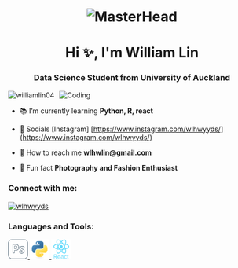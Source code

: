 <h1 align="center">
  <img src="https://i.pinimg.com/originals/c2/04/78/c2047855b98271c65a5746ec5e52d8a5.gif" alt="MasterHead">
</h1>
<h1 align="center">Hi ✨, I'm William Lin</h1>
<h3 align="center">Data Science Student from University of Auckland</h3>
<img align="right" alt="Coding" width="400" src="https://www.icegif.com/wp-content/uploads/2023/12/icegif-258.gif">
<p align="left"> <img src="https://komarev.com/ghpvc/?username=williamlin04&label=Profile%20views&color=0e75b6&style=flat" alt="williamlin04" /> </p>

- 📚 I’m currently learning **Python, R, react**

- 💮 Socials [Instagram] [https://www.instagram.com/wlhwyyds/](https://www.instagram.com/wlhwyyds/)

- 💌 How to reach me **wlhwlin@gmail.com**

- 📸 Fun fact **Photography and Fashion Enthusiast**

<h3 align="left">Connect with me:</h3>
<p align="left">
<a href="https://instagram.com/wlhwyyds" target="blank"><img align="center" src="https://raw.githubusercontent.com/rahuldkjain/github-profile-readme-generator/master/src/images/icons/Social/instagram.svg" alt="wlhwyyds" height="30" width="40" /></a>
</p>

<h3 align="left">Languages and Tools:</h3>
<p align="left"> <a href="https://www.photoshop.com/en" target="_blank" rel="noreferrer"> <img src="https://raw.githubusercontent.com/devicons/devicon/master/icons/photoshop/photoshop-line.svg" alt="photoshop" width="40" height="40"/> </a> <a href="https://www.python.org" target="_blank" rel="noreferrer"> <img src="https://raw.githubusercontent.com/devicons/devicon/master/icons/python/python-original.svg" alt="python" width="40" height="40"/> </a> <a href="https://reactjs.org/" target="_blank" rel="noreferrer"> <img src="https://raw.githubusercontent.com/devicons/devicon/master/icons/react/react-original-wordmark.svg" alt="react" width="40" height="40"/> </a> </p>
